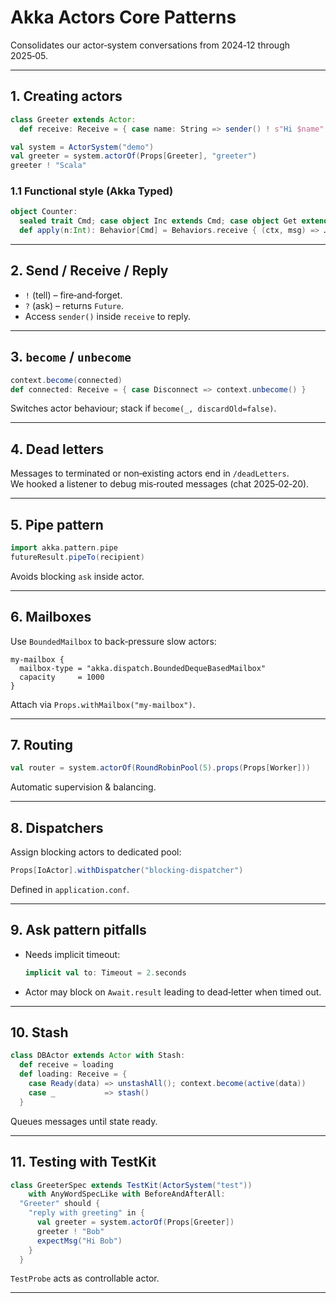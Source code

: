 # Akka Actors Core Patterns

Consolidates our actor‑system conversations from 2024‑12 through 2025‑05.

---

## 1. Creating actors

```scala
class Greeter extends Actor:
  def receive: Receive = { case name: String => sender() ! s"Hi $name" }

val system = ActorSystem("demo")
val greeter = system.actorOf(Props[Greeter], "greeter")
greeter ! "Scala"
```

### 1.1 Functional style (Akka Typed)
```scala
object Counter:
  sealed trait Cmd; case object Inc extends Cmd; case object Get extends Cmd
  def apply(n:Int): Behavior[Cmd] = Behaviors.receive { (ctx, msg) => … }
```

---

## 2. Send / Receive / Reply
* `!` (tell) – fire‑and‑forget.  
* `?` (ask) – returns `Future`.  
* Access `sender()` inside `receive` to reply.

---

## 3. `become` / `unbecome`
```scala
context.become(connected)
def connected: Receive = { case Disconnect => context.unbecome() }
```
Switches actor behaviour; stack if `become(_, discardOld=false)`.

---

## 4. Dead letters
Messages to terminated or non‑existing actors end in `/deadLetters`.  
We hooked a listener to debug mis‑routed messages (chat 2025‑02‑20).

---

## 5. Pipe pattern
```scala
import akka.pattern.pipe
futureResult.pipeTo(recipient)
```
Avoids blocking `ask` inside actor.

---

## 6. Mailboxes
Use `BoundedMailbox` to back‑pressure slow actors:
```hocon
my-mailbox {
  mailbox-type = "akka.dispatch.BoundedDequeBasedMailbox"
  capacity     = 1000
}
```
Attach via `Props.withMailbox("my-mailbox")`.

---

## 7. Routing
```scala
val router = system.actorOf(RoundRobinPool(5).props(Props[Worker]))
```
Automatic supervision & balancing.

---

## 8. Dispatchers
Assign blocking actors to dedicated pool:
```scala
Props[IoActor].withDispatcher("blocking-dispatcher")
```
Defined in `application.conf`.

---

## 9. Ask pattern pitfalls
* Needs implicit timeout:
  ```scala
  implicit val to: Timeout = 2.seconds
  ```
* Actor may block on `Await.result` leading to dead‑letter when timed out.

---

## 10. Stash
```scala
class DBActor extends Actor with Stash:
  def receive = loading
  def loading: Receive = {
    case Ready(data) => unstashAll(); context.become(active(data))
    case _           => stash()
  }
```
Queues messages until state ready.

---

## 11. Testing with TestKit
```scala
class GreeterSpec extends TestKit(ActorSystem("test"))
    with AnyWordSpecLike with BeforeAndAfterAll:
  "Greeter" should {
    "reply with greeting" in {
      val greeter = system.actorOf(Props[Greeter])
      greeter ! "Bob"
      expectMsg("Hi Bob")
    }
  }
```
`TestProbe` acts as controllable actor.

---

